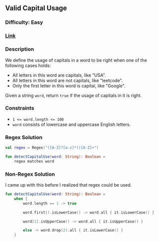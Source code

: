 ## Valid Capital Usage
### Difficulty: Easy
### [Link](https://leetcode.com/problems/detect-capital/)

### Description

We define the usage of capitals in a word to be right when one of the following cases holds:
- All letters in this word are capitals, like "USA".
- All letters in this word are not capitals, like "leetcode".
- Only the first letter in this word is capital, like "Google".

Given a string `word`, return `true` if the usage of capitals in it is right.

### Constraints
- `1 <= word.length <= 100`
- `word` consists of lowercase and uppercase English letters.

### Regex Solution

```kotlin
val regex = Regex("([A-Z]?[a-z]*)|[A-Z]+")

fun detectCapitalUse(word: String): Boolean =
    regex matches word
```

### Non-Regex Solution

I came up with this before I realized that regex could be used.

```kotlin
fun detectCapitalUse(word: String): Boolean =
    when {
        word.length == 1 -> true

        word.first().isLowerCase() -> word.all { it.isLowerCase() }

        word[1].isUpperCase() -> word.all { it.isUpperCase() }

        else -> word.drop(2).all { it.isLowerCase() }
    }
```